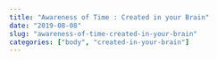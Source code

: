 ```yaml
---
title: "Awareness of Time : Created in your Brain"
date: "2019-08-08"
slug: "awareness-of-time-created-in-your-brain"
categories: ["body", "created-in-your-brain"]
---
```



